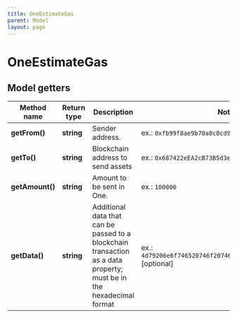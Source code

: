 ```yaml
---
title: OneEstimateGas
parent: Model
layout: page
---
```


# OneEstimateGas

## Model getters

Method name | Return type | Description | Notes
------------ | ------------- | ------------- | -------------
**getFrom()** | **string** | Sender address. | ex.: `0xfb99f8ae9b70a0c8cd96ae665bbaf85a7e01a2ef`
**getTo()** | **string** | Blockchain address to send assets | ex.: `0x687422eEA2cB73B5d3e242bA5456b782919AFc85`
**getAmount()** | **string** | Amount to be sent in One. | ex.: `100000`
**getData()** | **string** | Additional data that can be passed to a blockchain transaction as a data property; must be in the hexadecimal format | ex.: `4d79206e6f746520746f2074686520726563697069656e74` [optional]

